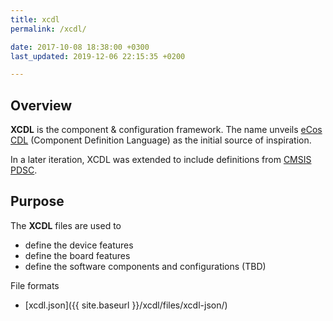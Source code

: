 ```yaml
---
title: xcdl
permalink: /xcdl/

date: 2017-10-08 18:38:00 +0300
last_updated: 2019-12-06 22:15:35 +0200

---
```


## Overview

**XCDL** is the component & configuration framework. The name unveils [eCos CDL](http://ecos.sourceware.org/ecos/docs-3.0/cdl-guide/reference.html) (Component Definition Language) as the initial source of inspiration.

In a later iteration, XCDL was extended to include definitions from [CMSIS PDSC](https://www.keil.com/pack/doc/CMSIS/Pack/html/packFormat.html).

## Purpose

The **XCDL** files are used to

* define the device features
* define the board features
* define the software components and configurations (TBD)


File formats

* [xcdl.json]({{ site.baseurl }}/xcdl/files/xcdl-json/)
